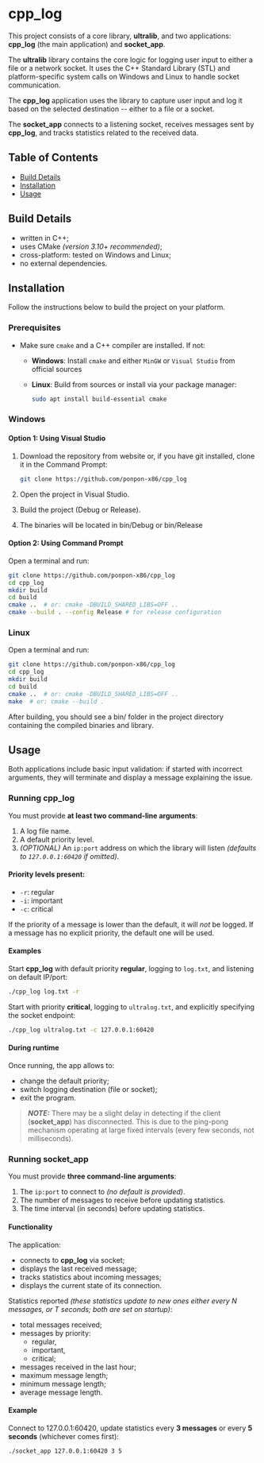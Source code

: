 # cpp_log

This project consists of a core library, **ultralib**, and two applications: **cpp_log** (the main application) and **socket_app**.

The **ultralib** library contains the core logic for logging user input to either a file or a network socket. It uses the C++ Standard Library (STL) and platform-specific system calls on Windows and Linux to handle socket communication.

The **cpp_log** application uses the library to capture user input and log it based on the selected destination -- either to a file or a socket.

The **socket_app** connects to a listening socket, receives messages sent by **cpp_log**, and tracks statistics related to the received data.

## Table of Contents

- [Build Details](#build-details)
- [Installation](#installation)
- [Usage](#usage)

## Build Details

- written in C++;
- uses CMake *(version 3.10+ recommended)*;
- cross-platform: tested on Windows and Linux;
- no external dependencies.

## Installation

Follow the instructions below to build the project on your platform.

### Prerequisites

- Make sure `cmake` and a C++ compiler are installed. If not:
  -  **Windows**: Install `cmake` and either `MinGW` or `Visual Studio` from official sources
  -  **Linux**: Build from sources or install via your package manager:
    
      ```bash
      sudo apt install build-essential cmake
      ```

### Windows 

#### Option 1: Using Visual Studio
1. Download the repository from website or, if you have git installed, clone it in the Command Prompt:

   ```bash
   git clone https://github.com/ponpon-x86/cpp_log
   ```
3. Open the project in Visual Studio.
4. Build the project (Debug or Release).
5. The binaries will be located in bin/Debug or bin/Release

#### Option 2: Using Command Prompt
Open a terminal and run:
```bash
git clone https://github.com/ponpon-x86/cpp_log
cd cpp_log
mkdir build
cd build
cmake ..  # or: cmake -DBUILD_SHARED_LIBS=OFF ..
cmake --build . --config Release # for release configuration
```

### Linux
Open a terminal and run:
```bash
git clone https://github.com/ponpon-x86/cpp_log
cd cpp_log
mkdir build
cd build
cmake ..  # or: cmake -DBUILD_SHARED_LIBS=OFF ..
make  # or: cmake --build .
```
After building, you should see a bin/ folder in the project directory containing the compiled binaries and library.

## Usage

Both applications include basic input validation: if started with incorrect arguments, they will terminate and display a message explaining the issue.

### Running **cpp_log**

You must provide **at least two command-line arguments**:
1. A log file name.
2. A default priority level.
3. *(OPTIONAL)* An `ip:port` address on which the library will listen *(defaults to `127.0.0.1:60420` if omitted)*.

#### Priority levels present:
- `-r`: regular
- `-i`: important
- `-c`: critical

If the priority of a message is lower than the default, it will *not* be logged. If a message has no explicit priority, the default one will be used.

#### Examples

Start **cpp_log** with default priority **regular**, logging to `log.txt`, and listening on default IP/port:

```bash
./cpp_log log.txt -r
```

Start with priority **critical**, logging to `ultralog.txt`, and explicitly specifying the socket endpoint:

```bash
./cpp_log ultralog.txt -c 127.0.0.1:60420
```

#### During runtime

Once running, the app allows to:
- change the default priority;
- switch logging destination (file or socket);
- exit the program.

> **_NOTE:_** There may be a slight delay in detecting if the client (**socket_app**) has disconnected. This is due to the ping-pong mechanism operating at large fixed intervals (every few seconds, not milliseconds).

### Running **socket_app**

You must provide **three command-line arguments**:
1. The `ip:port` to connect to *(no default is provided)*.
2. The number of messages to receive before updating statistics.
3. The time interval (in seconds) before updating statistics.

#### Functionality

The application:
- connects to **cpp_log** via socket;
- displays the last received message;
- tracks statistics about incoming messages;
- displays the current state of its connection.

Statistics reported *(these statistics update to new ones either every N messages, or T seconds; both are set on startup)*:
- total messages received;
- messages by priority:
  - regular,
  - important,
  - critical;
- messages received in the last hour;
- maximum message length;
- minimum message length;
- average message length.

#### Example

Connect to 127.0.0.1:60420, update statistics every **3 messages** or every **5 seconds** (whichever comes first):
```bash
./socket_app 127.0.0.1:60420 3 5
```
